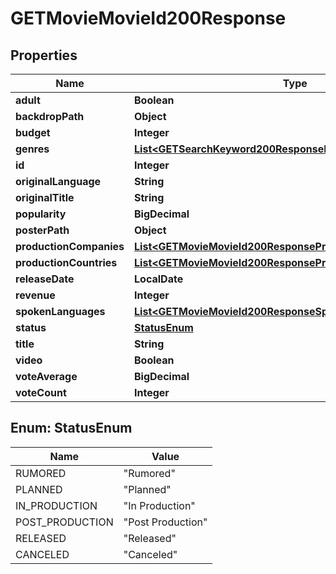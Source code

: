 

# GETMovieMovieId200Response


## Properties

| Name | Type | Description | Notes |
|------------ | ------------- | ------------- | -------------|
|**adult** | **Boolean** |  |  [optional] |
|**backdropPath** | **Object** |  |  [optional] |
|**budget** | **Integer** |  |  [optional] |
|**genres** | [**List&lt;GETSearchKeyword200ResponseResultsInner&gt;**](GETSearchKeyword200ResponseResultsInner.md) |  |  [optional] |
|**id** | **Integer** |  |  [optional] |
|**originalLanguage** | **String** |  |  [optional] |
|**originalTitle** | **String** |  |  [optional] |
|**popularity** | **BigDecimal** |  |  [optional] |
|**posterPath** | **Object** |  |  [optional] |
|**productionCompanies** | [**List&lt;GETMovieMovieId200ResponseProductionCompaniesInner&gt;**](GETMovieMovieId200ResponseProductionCompaniesInner.md) |  |  [optional] |
|**productionCountries** | [**List&lt;GETMovieMovieId200ResponseProductionCountriesInner&gt;**](GETMovieMovieId200ResponseProductionCountriesInner.md) |  |  [optional] |
|**releaseDate** | **LocalDate** |  |  [optional] |
|**revenue** | **Integer** |  |  [optional] |
|**spokenLanguages** | [**List&lt;GETMovieMovieId200ResponseSpokenLanguagesInner&gt;**](GETMovieMovieId200ResponseSpokenLanguagesInner.md) |  |  [optional] |
|**status** | [**StatusEnum**](#StatusEnum) |  |  [optional] |
|**title** | **String** |  |  [optional] |
|**video** | **Boolean** |  |  [optional] |
|**voteAverage** | **BigDecimal** |  |  [optional] |
|**voteCount** | **Integer** |  |  [optional] |



## Enum: StatusEnum

| Name | Value |
|---- | -----|
| RUMORED | &quot;Rumored&quot; |
| PLANNED | &quot;Planned&quot; |
| IN_PRODUCTION | &quot;In Production&quot; |
| POST_PRODUCTION | &quot;Post Production&quot; |
| RELEASED | &quot;Released&quot; |
| CANCELED | &quot;Canceled&quot; |



